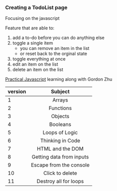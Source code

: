 ### Creating a TodoList page

Focusing on the javascript

Feature that are able to:
1. add a to-do before you can do anything else
2. toggle a single item
   - you can remove an item in the list 
   - or reset back to the orginal state
3. toggle everything at once
4. edit an item on the list
5. delete an item on the list


[Practical Javascript](https://watchandcode.com/) learning along with Gordon Zhu

|version | Subject |
| --- | :---:  |
| 1 | Arrays |
| 2 | Functions|
| 3 | Objects |
| 4 | Booleans |
| 5 | Loops of Logic |
| 6 | Thinking in Code|
| 7 | HTML and the DOM |
| 8 | Getting data from inputs |
| 9 | Escape from the console |
| 10 | Click to delete |
| 11 | Destroy all for loops|
